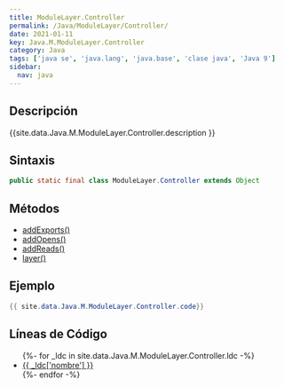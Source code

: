 ```yaml
---
title: ModuleLayer.Controller
permalink: /Java/ModuleLayer/Controller/
date: 2021-01-11
key: Java.M.ModuleLayer.Controller
category: Java
tags: ['java se', 'java.lang', 'java.base', 'clase java', 'Java 9']
sidebar: 
  nav: java
---
```


## Descripción
{{site.data.Java.M.ModuleLayer.Controller.description }}

## Sintaxis
~~~java
public static final class ModuleLayer.Controller extends Object
~~~

## Métodos
* [addExports()](/Java/ModuleLayer/Controller/addExports)
* [addOpens()](/Java/ModuleLayer/Controller/addOpens)
* [addReads()](/Java/ModuleLayer/Controller/addReads)
* [layer()](/Java/ModuleLayer/Controller/layer)

## Ejemplo
~~~java
{{ site.data.Java.M.ModuleLayer.Controller.code}}
~~~

## Líneas de Código
<ul>
{%- for _ldc in site.data.Java.M.ModuleLayer.Controller.ldc -%}
   <li>
       <a href="{{_ldc['url'] }}">{{ _ldc['nombre'] }}</a>
   </li>
{%- endfor -%}
</ul>
